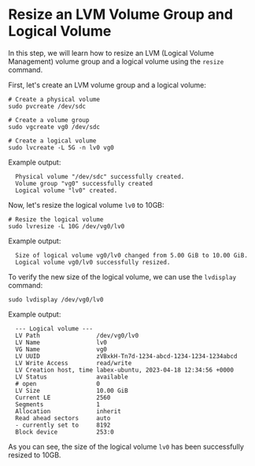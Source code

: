# Resize an LVM Volume Group and Logical Volume

In this step, we will learn how to resize an LVM (Logical Volume Management) volume group and a logical volume using the `resize` command.

First, let's create an LVM volume group and a logical volume:

```
# Create a physical volume
sudo pvcreate /dev/sdc

# Create a volume group
sudo vgcreate vg0 /dev/sdc

# Create a logical volume
sudo lvcreate -L 5G -n lv0 vg0
```

Example output:

```
  Physical volume "/dev/sdc" successfully created.
  Volume group "vg0" successfully created
  Logical volume "lv0" created.
```

Now, let's resize the logical volume `lv0` to 10GB:

```
# Resize the logical volume
sudo lvresize -L 10G /dev/vg0/lv0
```

Example output:

```
  Size of logical volume vg0/lv0 changed from 5.00 GiB to 10.00 GiB.
  Logical volume vg0/lv0 successfully resized.
```

To verify the new size of the logical volume, we can use the `lvdisplay` command:

```
sudo lvdisplay /dev/vg0/lv0
```

Example output:

```
  --- Logical volume ---
  LV Path                /dev/vg0/lv0
  LV Name                lv0
  VG Name                vg0
  LV UUID                zVBxkH-Tn7d-1234-abcd-1234-1234-1234abcd
  LV Write Access        read/write
  LV Creation host, time labex-ubuntu, 2023-04-18 12:34:56 +0000
  LV Status              available
  # open                 0
  LV Size                10.00 GiB
  Current LE             2560
  Segments               1
  Allocation             inherit
  Read ahead sectors     auto
  - currently set to     8192
  Block device           253:0
```

As you can see, the size of the logical volume `lv0` has been successfully resized to 10GB.
